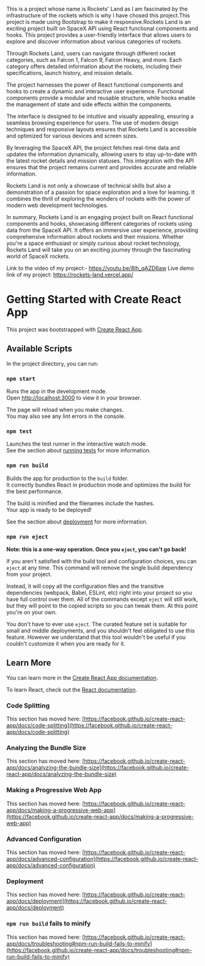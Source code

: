 This is a project whose name is Rockets' Land as I am fascinated by the infrastructure of the rockets which is why I have chosed this project.This project is made using Bootstrap to make it responsive.Rockets Land is an exciting project built on SpaceX API using React functional components and hooks. This project provides a user-friendly interface that allows users to explore and discover information about various categories of rockets.

Through Rockets Land, users can navigate through different rocket categories, such as Falcon 1, Falcon 9, Falcon Heavy, and more. Each category offers detailed information about the rockets, including their specifications, launch history, and mission details.

The project harnesses the power of React functional components and hooks to create a dynamic and interactive user experience. Functional components provide a modular and reusable structure, while hooks enable the management of state and side effects within the components.

The interface is designed to be intuitive and visually appealing, ensuring a seamless browsing experience for users. The use of modern design techniques and responsive layouts ensures that Rockets Land is accessible and optimized for various devices and screen sizes.

By leveraging the SpaceX API, the project fetches real-time data and updates the information dynamically, allowing users to stay up-to-date with the latest rocket details and mission statuses. This integration with the API ensures that the project remains current and provides accurate and reliable information.

Rockets Land is not only a showcase of technical skills but also a demonstration of a passion for space exploration and a love for learning. It combines the thrill of exploring the wonders of rockets with the power of modern web development technologies.

In summary, Rockets Land is an engaging project built on React functional components and hooks, showcasing different categories of rockets using data from the SpaceX API. It offers an immersive user experience, providing comprehensive information about rockets and their missions. Whether you're a space enthusiast or simply curious about rocket technology, Rockets Land will take you on an exciting journey through the fascinating world of SpaceX rockets.


Link to the video of my project:- https://youtu.be/8Ih_qAZD6aw
Live demo link of my project: https://rockets-land.vercel.app/


# Getting Started with Create React App

This project was bootstrapped with [Create React App](https://github.com/facebook/create-react-app).

## Available Scripts

In the project directory, you can run:

### `npm start`

Runs the app in the development mode.\
Open [http://localhost:3000](http://localhost:3000) to view it in your browser.

The page will reload when you make changes.\
You may also see any lint errors in the console.

### `npm test`

Launches the test runner in the interactive watch mode.\
See the section about [running tests](https://facebook.github.io/create-react-app/docs/running-tests) for more information.

### `npm run build`

Builds the app for production to the `build` folder.\
It correctly bundles React in production mode and optimizes the build for the best performance.

The build is minified and the filenames include the hashes.\
Your app is ready to be deployed!

See the section about [deployment](https://facebook.github.io/create-react-app/docs/deployment) for more information.

### `npm run eject`

**Note: this is a one-way operation. Once you `eject`, you can't go back!**

If you aren't satisfied with the build tool and configuration choices, you can `eject` at any time. This command will remove the single build dependency from your project.

Instead, it will copy all the configuration files and the transitive dependencies (webpack, Babel, ESLint, etc) right into your project so you have full control over them. All of the commands except `eject` will still work, but they will point to the copied scripts so you can tweak them. At this point you're on your own.

You don't have to ever use `eject`. The curated feature set is suitable for small and middle deployments, and you shouldn't feel obligated to use this feature. However we understand that this tool wouldn't be useful if you couldn't customize it when you are ready for it.

## Learn More

You can learn more in the [Create React App documentation](https://facebook.github.io/create-react-app/docs/getting-started).

To learn React, check out the [React documentation](https://reactjs.org/).

### Code Splitting

This section has moved here: [https://facebook.github.io/create-react-app/docs/code-splitting](https://facebook.github.io/create-react-app/docs/code-splitting)

### Analyzing the Bundle Size

This section has moved here: [https://facebook.github.io/create-react-app/docs/analyzing-the-bundle-size](https://facebook.github.io/create-react-app/docs/analyzing-the-bundle-size)

### Making a Progressive Web App

This section has moved here: [https://facebook.github.io/create-react-app/docs/making-a-progressive-web-app](https://facebook.github.io/create-react-app/docs/making-a-progressive-web-app)

### Advanced Configuration

This section has moved here: [https://facebook.github.io/create-react-app/docs/advanced-configuration](https://facebook.github.io/create-react-app/docs/advanced-configuration)

### Deployment

This section has moved here: [https://facebook.github.io/create-react-app/docs/deployment](https://facebook.github.io/create-react-app/docs/deployment)

### `npm run build` fails to minify

This section has moved here: [https://facebook.github.io/create-react-app/docs/troubleshooting#npm-run-build-fails-to-minify](https://facebook.github.io/create-react-app/docs/troubleshooting#npm-run-build-fails-to-minify)
